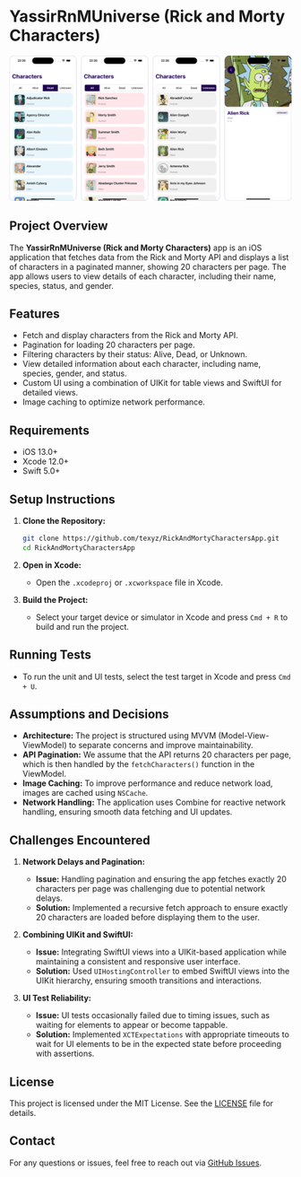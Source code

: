 # YassirRnMUniverse (Rick and Morty Characters)

![App Screenshot](AppImages/appImage.png)

## Project Overview

The **YassirRnMUniverse (Rick and Morty Characters)** app is an iOS application that fetches data from the Rick and Morty API and displays a list of characters in a paginated manner, showing 20 characters per page. The app allows users to view details of each character, including their name, species, status, and gender.

## Features

- Fetch and display characters from the Rick and Morty API.
- Pagination for loading 20 characters per page.
- Filtering characters by their status: Alive, Dead, or Unknown.
- View detailed information about each character, including name, species, gender, and status.
- Custom UI using a combination of UIKit for table views and SwiftUI for detailed views.
- Image caching to optimize network performance.

## Requirements

- iOS 13.0+
- Xcode 12.0+
- Swift 5.0+

## Setup Instructions

1. **Clone the Repository:**

    ```bash
    git clone https://github.com/texyz/RickAndMortyCharactersApp.git
    cd RickAndMortyCharactersApp
    ```

2. **Open in Xcode:**

   - Open the `.xcodeproj` or `.xcworkspace` file in Xcode.

3. **Build the Project:**

   - Select your target device or simulator in Xcode and press `Cmd + R` to build and run the project.

## Running Tests

- To run the unit and UI tests, select the test target in Xcode and press `Cmd + U`.

## Assumptions and Decisions

- **Architecture:** The project is structured using MVVM (Model-View-ViewModel) to separate concerns and improve maintainability.
- **API Pagination:** We assume that the API returns 20 characters per page, which is then handled by the `fetchCharacters()` function in the ViewModel.
- **Image Caching:** To improve performance and reduce network load, images are cached using `NSCache`.
- **Network Handling:** The application uses Combine for reactive network handling, ensuring smooth data fetching and UI updates.

## Challenges Encountered

1. **Network Delays and Pagination:**

   - **Issue:** Handling pagination and ensuring the app fetches exactly 20 characters per page was challenging due to potential network delays.
   - **Solution:** Implemented a recursive fetch approach to ensure exactly 20 characters are loaded before displaying them to the user.

2. **Combining UIKit and SwiftUI:**

   - **Issue:** Integrating SwiftUI views into a UIKit-based application while maintaining a consistent and responsive user interface.
   - **Solution:** Used `UIHostingController` to embed SwiftUI views into the UIKit hierarchy, ensuring smooth transitions and interactions.

3. **UI Test Reliability:**

   - **Issue:** UI tests occasionally failed due to timing issues, such as waiting for elements to appear or become tappable.
   - **Solution:** Implemented `XCTExpectations` with appropriate timeouts to wait for UI elements to be in the expected state before proceeding with assertions.

## License

This project is licensed under the MIT License. See the [LICENSE](LICENSE) file for details.

## Contact

For any questions or issues, feel free to reach out via [GitHub Issues](https://github.com/texyz/RickAndMortyCharactersApp/issues).
